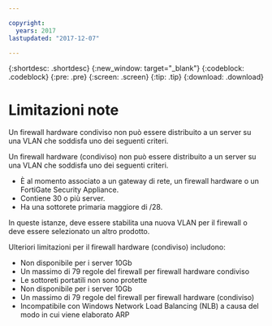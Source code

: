 ```yaml
---

copyright:
  years: 2017
lastupdated: "2017-12-07"

---
```


{:shortdesc: .shortdesc}
{:new_window: target="_blank"}
{:codeblock: .codeblock}
{:pre: .pre}
{:screen: .screen}
{:tip: .tip}
{:download: .download}

# Limitazioni note 

Un firewall hardware condiviso non può essere distribuito a un server su una VLAN che soddisfa uno dei seguenti criteri.  

Un firewall hardware (condiviso) non può essere distribuito a un server su una VLAN che soddisfa uno dei seguenti criteri.  

* È al momento associato a un gateway di rete, un firewall hardware o un FortiGate Security Appliance.  
* Contiene 30 o più server.
* Ha una sottorete primaria maggiore di /28.

In queste istanze, deve essere stabilita una nuova VLAN per il firewall o deve essere selezionato un altro prodotto.

Ulteriori limitazioni per il firewall hardware (condiviso) includono: 

* Non disponibile per i server 10Gb
* Un massimo di 79 regole del firewall per firewall hardware condiviso
* Le sottoreti portatili non sono protette
* Non disponibile per i server 10Gb
* Un massimo di 79 regole del firewall per firewall hardware (condiviso) 
* Incompatibile con Windows Network Load Balancing (NLB) a causa del modo in cui viene elaborato ARP

